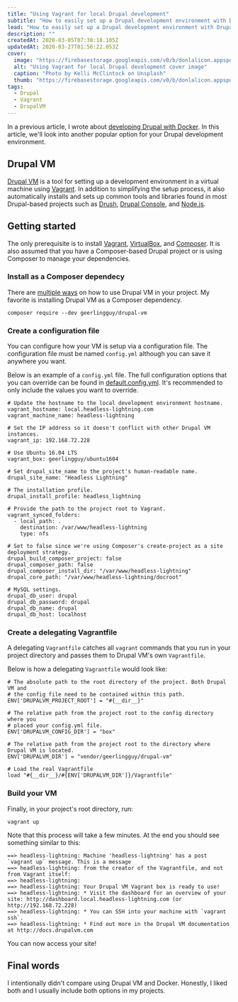 ```yaml
---
title: "Using Vagrant for local Drupal development"
subtitle: "How to easily set up a Drupal development environment with Drupal VM"
lead: "How to easily set up a Drupal development environment with Drupal VM"
description: ""
createdAt: 2020-03-05T07:38:18.105Z
updatedAt: 2020-03-27T01:56:22.053Z
cover: 
  image: "https://firebasestorage.googleapis.com/v0/b/donlalicon.appspot.com/o/images%2Fkelli-mcclintock-GopRYASfsOc-unsplash.jpg?alt=media&token=8c0cf817-ea11-444b-9b60-246387c7db22"
  alt: "Using Vagrant for local Drupal development cover image"
  caption: "Photo by Kelli McClintock on Unsplash"
  thumb: "https://firebasestorage.googleapis.com/v0/b/donlalicon.appspot.com/o/images%2Fkelli-mcclintock-GopRYASfsOc-unsplash_thumb.jpg?alt=media&token=74933fc4-6a13-4472-8364-e7958e7f28b9"
tags: 
  - Drupal
  - Vagrant
  - DrupalVM
---
```

In a previous article, I wrote about [developing Drupal with Docker](https://donlalicon.dev/blog/simple-drupal-docker-development-environment). In this article, we'll look into another popular option for your Drupal development environment.

Drupal VM
---------

[Drupal VM](https://www.drupalvm.com/) is a tool for setting up a development environment in a virtual machine using [Vagrant](https://www.vagrantup.com/intro/index.html). In addition to simplifying the setup process, it also automatically installs and sets up common tools and libraries found in most Drupal-based projects such as [Drush](http://www.drush.org/), [Drupal Console](https://drupalconsole.com/), and [Node.js](https://nodejs.org/en/).

Getting started
---------------

The only prerequisite is to install [Vagrant](https://www.vagrantup.com/downloads.html), [VirtualBox](https://www.virtualbox.org/wiki/Downloads), and [Composer](https://getcomposer.org/). It is also assumed that you have a Composer-based Drupal project or is using Composer to manage your dependencies.

### Install as a Composer dependecy

There are [multiple ways](https://github.com/geerlingguy/drupal-vm#quick-start-guide) on how to use Drupal VM in your project. My favorite is installing Drupal VM as a Composer dependency.

```
composer require --dev geerlingguy/drupal-vm
```

### Create a configuration file

You can configure how your VM is setup via a configuration file. The configuration file must be named `config.yml` although you can save it anywhere you want.

Below is an example of a `config.yml` file. The full configuration options that you can override can be found in [default.config.yml](https://github.com/geerlingguy/drupal-vm/blob/master/default.config.yml). It's recommended to only include the values you want to override.

```
# Update the hostname to the local development environment hostname.
vagrant_hostname: local.headless-lightning.com
vagrant_machine_name: headless-lightning

# Set the IP address so it doesn't conflict with other Drupal VM instances.
vagrant_ip: 192.168.72.228

# Use Ubuntu 16.04 LTS
vagrant_box: geerlingguy/ubuntu1604

# Set drupal_site_name to the project's human-readable name.
drupal_site_name: "Headless Lightning"

# The installation profile.
drupal_install_profile: headless_lightning

# Provide the path to the project root to Vagrant.
vagrant_synced_folders:
  - local_path: .
    destination: /var/www/headless-lightning
    type: nfs

# Set to false since we're using Composer's create-project as a site deployment strategy.
drupal_build_composer_project: false
drupal_composer_path: false
drupal_composer_install_dir: "/var/www/headless-lightning"
drupal_core_path: "/var/www/headless-lightning/docroot"

# MySQL settings.
drupal_db_user: drupal
drupal_db_password: drupal
drupal_db_name: drupal
drupal_db_host: localhost
```

### Create a delegating Vagrantfile

A delegating `Vagrantfile` catches all `vagrant` commands that you run in your project directory and passes them to Drupal VM's own `Vagrantfile`.

Below is how a delegating `Vagrantfile` would look like:

```
# The absolute path to the root directory of the project. Both Drupal VM and
# the config file need to be contained within this path.
ENV['DRUPALVM_PROJECT_ROOT'] = "#{__dir__}"

# The relative path from the project root to the config directory where you
# placed your config.yml file.
ENV['DRUPALVM_CONFIG_DIR'] = "box"

# The relative path from the project root to the directory where Drupal VM is located.
ENV['DRUPALVM_DIR'] = "vendor/geerlingguy/drupal-vm"

# Load the real Vagrantfile
load "#{__dir__}/#{ENV['DRUPALVM_DIR']}/Vagrantfile"
```

### Build your VM

Finally, in your project's root directory, run:

```
vagrant up
```

Note that this process will take a few minutes. At the end you should see something similar to this:

```
==> headless-lightning: Machine 'headless-lightning' has a post `vagrant up` message. This is a message
==> headless-lightning: from the creator of the Vagrantfile, and not from Vagrant itself:
==> headless-lightning: 
==> headless-lightning: Your Drupal VM Vagrant box is ready to use!
==> headless-lightning: * Visit the dashboard for an overview of your site: http://dashboard.local.headless-lightning.com (or http://192.168.72.228)
==> headless-lightning: * You can SSH into your machine with `vagrant ssh`.
==> headless-lightning: * Find out more in the Drupal VM documentation at http://docs.drupalvm.com
```

You can now access your site!

Final words
-----------

I intentionally didn't compare using Drupal VM and Docker. Honestly, I liked both and I usually include both options in my projects.